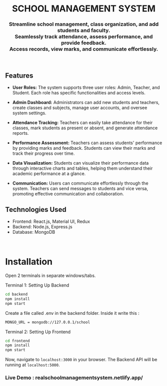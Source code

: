 <h1 align="center">
    SCHOOL MANAGEMENT SYSTEM
</h1>

<h3 align="center">
Streamline school management, class organization, and add students and faculty.<br>
Seamlessly track attendance, assess performance, and provide feedback. <br>
Access records, view marks, and communicate effortlessly.
</h3>

<br>

## Features

- **User Roles:** The system supports three user roles: Admin, Teacher, and Student. Each role has specific functionalities and access levels.

- **Admin Dashboard:** Administrators can add new students and teachers, create classes and subjects, manage user accounts, and oversee system settings.

- **Attendance Tracking:** Teachers can easily take attendance for their classes, mark students as present or absent, and generate attendance reports.

- **Performance Assessment:** Teachers can assess students' performance by providing marks and feedback. Students can view their marks and track their progress over time.

- **Data Visualization:** Students can visualize their performance data through interactive charts and tables, helping them understand their academic performance at a glance.

- **Communication:** Users can communicate effortlessly through the system. Teachers can send messages to students and vice versa, promoting effective communication and collaboration.

## Technologies Used

- Frontend: React.js, Material UI, Redux
- Backend: Node.js, Express.js
- Database: MongoDB

<br>

# Installation

Open 2 terminals in separate windows/tabs.

Terminal 1: Setting Up Backend 
```sh
cd backend
npm install
npm start
```

Create a file called .env in the backend folder.
Inside it write this :

```sh
MONGO_URL = mongodb://127.0.0.1/school
```

Terminal 2: Setting Up Frontend
```sh
cd frontend
npm install
npm start
```

Now, navigate to `localhost:3000` in your browser. 
The Backend API will be running at `localhost:5000`.
<br>

### Live Demo : realschoolmanagementsystem.netlify.app/
